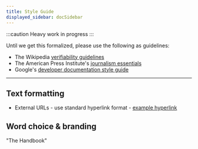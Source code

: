 ```yaml
---
title: Style Guide
displayed_sidebar: docSidebar
---
```

:::caution Heavy work in progress
:::

Until we get this formalized, please use the following as guidelines:

* The Wikipedia [verifiability guidelines](https://en.wikipedia.org/wiki/Wikipedia:Verifiability)
* The American Press Institute's [journalism essentials](https://www.americanpressinstitute.org/journalism-essentials)
* Google's [developer documentation style guide](https://developers.google.com/style)

- - -

## Text formatting

* External URLs - use standard hyperlink format - [example hyperlink](https://example.com)

## Word choice & branding

"The Handbook"